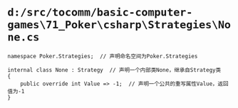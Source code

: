 # `d:/src/tocomm/basic-computer-games\71_Poker\csharp\Strategies\None.cs`

```
namespace Poker.Strategies;  // 声明命名空间为Poker.Strategies

internal class None : Strategy  // 声明一个内部类None，继承自Strategy类
{
    public override int Value => -1;  // 声明一个公共的重写属性Value，返回值为-1
}
```